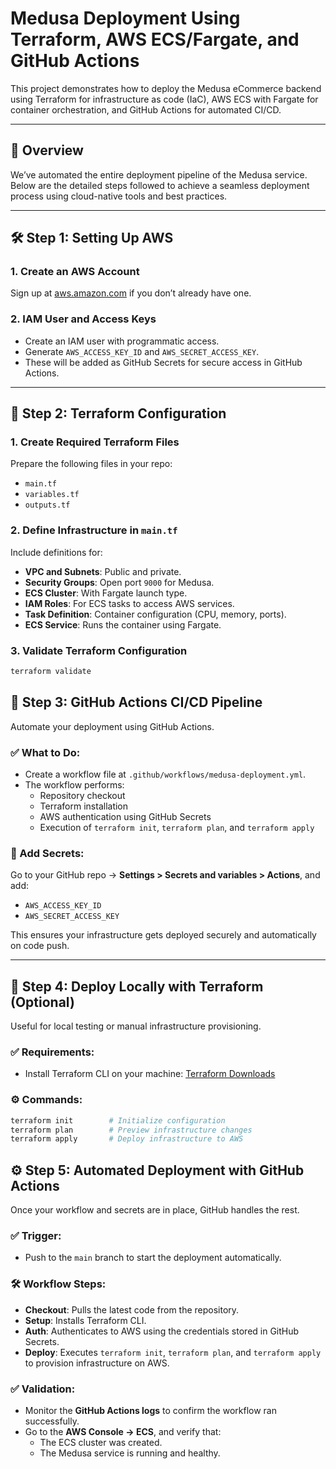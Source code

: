 # Medusa Deployment Using Terraform, AWS ECS/Fargate, and GitHub Actions

This project demonstrates how to deploy the Medusa eCommerce backend using Terraform for infrastructure as code (IaC), AWS ECS with Fargate for container orchestration, and GitHub Actions for automated CI/CD.

---

## 🚀 Overview

We’ve automated the entire deployment pipeline of the Medusa service. Below are the detailed steps followed to achieve a seamless deployment process using cloud-native tools and best practices.

---

## 🛠️ Step 1: Setting Up AWS

### 1. Create an AWS Account  
Sign up at [aws.amazon.com](https://aws.amazon.com) if you don’t already have one.

### 2. IAM User and Access Keys  
- Create an IAM user with programmatic access.
- Generate `AWS_ACCESS_KEY_ID` and `AWS_SECRET_ACCESS_KEY`.
- These will be added as GitHub Secrets for secure access in GitHub Actions.

---

## 📁 Step 2: Terraform Configuration

### 1. Create Required Terraform Files
Prepare the following files in your repo:
- `main.tf`
- `variables.tf`
- `outputs.tf`

### 2. Define Infrastructure in `main.tf`
Include definitions for:
- **VPC and Subnets**: Public and private.
- **Security Groups**: Open port `9000` for Medusa.
- **ECS Cluster**: With Fargate launch type.
- **IAM Roles**: For ECS tasks to access AWS services.
- **Task Definition**: Container configuration (CPU, memory, ports).
- **ECS Service**: Runs the container using Fargate.

### 3. Validate Terraform Configuration
```bash
terraform validate
```
## 🔁 Step 3: GitHub Actions CI/CD Pipeline

Automate your deployment using GitHub Actions.

### ✅ What to Do:
- Create a workflow file at `.github/workflows/medusa-deployment.yml`.
- The workflow performs:
  - Repository checkout
  - Terraform installation
  - AWS authentication using GitHub Secrets
  - Execution of `terraform init`, `terraform plan`, and `terraform apply`

### 🔐 Add Secrets:
Go to your GitHub repo → **Settings > Secrets and variables > Actions**, and add:
- `AWS_ACCESS_KEY_ID`
- `AWS_SECRET_ACCESS_KEY`

This ensures your infrastructure gets deployed securely and automatically on code push.

---

## 🧪 Step 4: Deploy Locally with Terraform (Optional)

Useful for local testing or manual infrastructure provisioning.

### ✅ Requirements:
- Install Terraform CLI on your machine: [Terraform Downloads](https://www.terraform.io/downloads.html)

### ⚙️ Commands:
```bash
terraform init        # Initialize configuration
terraform plan        # Preview infrastructure changes
terraform apply       # Deploy infrastructure to AWS
```
## ⚙️ Step 5: Automated Deployment with GitHub Actions

Once your workflow and secrets are in place, GitHub handles the rest.

### ✅ Trigger:
- Push to the `main` branch to start the deployment automatically.

### 🛠 Workflow Steps:
- **Checkout**: Pulls the latest code from the repository.
- **Setup**: Installs Terraform CLI.
- **Auth**: Authenticates to AWS using the credentials stored in GitHub Secrets.
- **Deploy**: Executes `terraform init`, `terraform plan`, and `terraform apply` to provision infrastructure on AWS.

### ✅ Validation:
- Monitor the **GitHub Actions logs** to confirm the workflow ran successfully.
- Go to the **AWS Console → ECS**, and verify that:
  - The ECS cluster was created.
  - The Medusa service is running and healthy.
